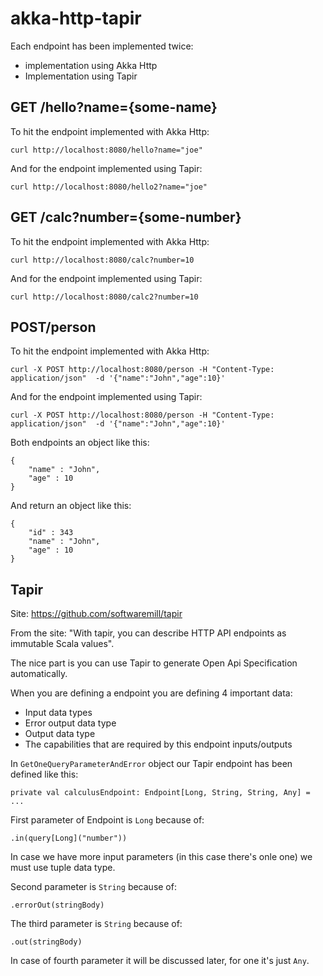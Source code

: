 # akka-http-tapir

Each endpoint has been implemented twice:

- implementation using Akka Http 
- Implementation using Tapir

## GET /hello?name={some-name}

To hit the endpoint implemented with Akka Http:

```
curl http://localhost:8080/hello?name="joe"
```

And for the endpoint implemented using Tapir:

```
curl http://localhost:8080/hello2?name="joe"
```

## GET /calc?number={some-number}

To hit the endpoint implemented with Akka Http:

```
curl http://localhost:8080/calc?number=10
```

And for the endpoint implemented using Tapir:

```
curl http://localhost:8080/calc2?number=10
```

## POST/person

To hit the endpoint implemented with Akka Http:

```
curl -X POST http://localhost:8080/person -H "Content-Type: application/json"  -d '{"name":"John","age":10}'
```

And for the endpoint implemented using Tapir:

```
curl -X POST http://localhost:8080/person -H "Content-Type: application/json"  -d '{"name":"John","age":10}'
```

Both endpoints an object like this:

```
{
    "name" : "John",
    "age" : 10
}
```

And return an object like this:

```
{
    "id" : 343
    "name" : "John",
    "age" : 10
}
```

## Tapir

Site: https://github.com/softwaremill/tapir

From the site: "With tapir, you can describe HTTP API endpoints as immutable Scala values".

The nice part is you can use Tapir to generate Open Api Specification automatically.

When you are defining a endpoint you are defining 4 important data:

- Input data types
- Error output data type
- Output data type
- The capabilities that are required by this endpoint inputs/outputs

In `GetOneQueryParameterAndError` object our Tapir endpoint has been defined like this:

```
private val calculusEndpoint: Endpoint[Long, String, String, Any] = ...
```

First parameter of Endpoint is `Long` because of: 

```
.in(query[Long]("number"))
```

In case we have more input parameters (in this case there's onle one) we must use tuple data type.

Second parameter is `String` because of:

```
.errorOut(stringBody)
```

The third parameter is `String` because of:

```
.out(stringBody)
```

In case of fourth parameter it will be discussed later, for one it's just `Any`.

